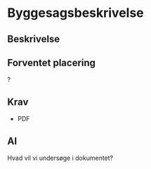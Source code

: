 # Byggesagsbeskrivelse

## Beskrivelse

## Forventet placering

?

## Krav

- PDF

## AI

Hvad vil vi undersøge i dokumentet?
